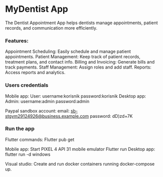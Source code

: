 # MyDentist App
The Dentist Appointment App helps dentists manage appointments, patient records, and communication more efficiently.

### Features:

Appointment Scheduling: Easily schedule and manage patient appointments.
Patient Management: Keep track of patient records, treatment plans, and contact info.
Billing and Invoicing: Generate bills and track payments.
Staff Management: Assign roles and add staff.
Reports: Access reports and analytics.

### Users credentials

Mobile app: 
          User: username:korisnik
                password:korisnik
Desktop app:
            Admin: username:admin
                   password:admin

Paypal sandbox account: 
                      email: sb-stgvm29124926@business.example.com
                      password: dD)zd+7K

### Run the app

Flutter commands: Flutter pub get

Mobile app:
           Start PIXEL 4 API 31 mobile emulator
           Flutter run
Desktop app: 
            flutter run -d windows

Visual studio: Create and run docker containers running docker-compose up.
                  
